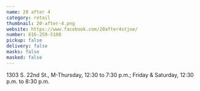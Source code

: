 ```yaml
---
name: 20 after 4
category: retail
thumbnail: 20-after-4.png
website: https://www.facebook.com/20after4stjoe/
number: 816-259-5180
pickup: false
delivery: false
masks: false
masked: false
---
```

1303 S. 22nd St., M-Thursday, 12:30 to 7:30 p.m.; Friday & Saturday, 12:30 p.m. to 8:30 p.m.